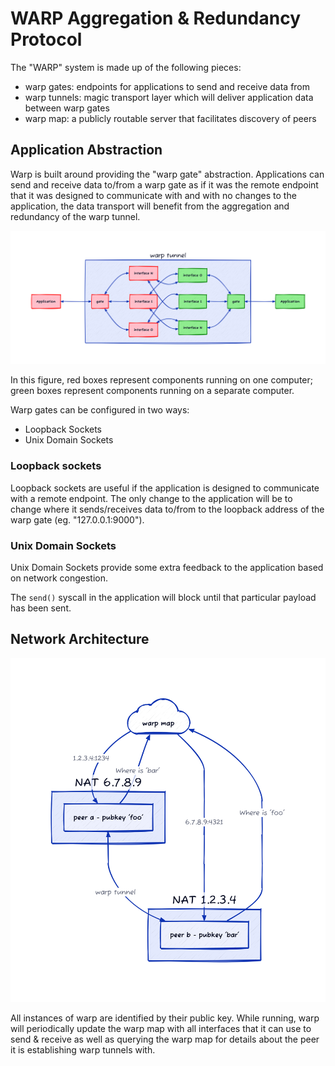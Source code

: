 # WARP Aggregation & Redundancy Protocol

The "WARP" system is made up of the following pieces:
- warp gates: endpoints for applications to send and receive data from
- warp tunnels: magic transport layer which will deliver application data between warp gates
- warp map: a publicly routable server that facilitates discovery of peers

## Application Abstraction

Warp is built around providing the "warp gate" abstraction. Applications can send and receive data to/from a warp gate
as if it was the remote endpoint that it was designed to communicate with and with no changes to the application, the
data transport will benefit from the aggregation and redundancy of the warp tunnel.

<!--- %d2lang
direction: right

left_application: "Application" {
  style.stroke: red
  style.fill: pink
}
right_application: "Application" {
  style.stroke: green
  style.fill: lightgreen
}

warp_tunnel: "warp tunnel"
warp_tunnel.left_gate: "gate" {
  style.stroke: red
  style.fill: pink
}
warp_tunnel.right_gate: "gate" {
  style.stroke: green
  style.fill: lightgreen
}

warp_tunnel.left_if0: "interface 0" {
  style.stroke: red
  style.fill: pink
}
warp_tunnel.left_if1: "interface 1" {
  style.stroke: red
  style.fill: pink
}
warp_tunnel.left_ifN: "interface N" {
  style.stroke: red
  style.fill: pink
}

warp_tunnel.right_if0: "interface 0" {
  style.stroke: green
  style.fill: lightgreen
}
warp_tunnel.right_if1: "interface 1" {
  style.stroke: green
  style.fill: lightgreen
}
warp_tunnel.right_ifN: "interface N" {
  style.stroke: green
  style.fill: lightgreen
}

left_application <-> warp_tunnel.left_gate
warp_tunnel.left_gate <-> warp_tunnel.left_if0
warp_tunnel.left_gate <-> warp_tunnel.left_if1
warp_tunnel.left_gate <-> warp_tunnel.left_ifN

# warp_tunnel.left_if0 <-> warp_tunnel.right_if0
warp_tunnel.left_if0 <-> warp_tunnel.right_if1
warp_tunnel.left_if0 <-> warp_tunnel.right_ifN
warp_tunnel.left_if1 <-> warp_tunnel.right_if0
# warp_tunnel.left_if1 <-> warp_tunnel.right_if1
warp_tunnel.left_if1 <-> warp_tunnel.right_ifN
warp_tunnel.left_ifN <-> warp_tunnel.right_if0
warp_tunnel.left_ifN <-> warp_tunnel.right_if1
# warp_tunnel.left_ifN <-> warp_tunnel.right_ifN

warp_tunnel.right_if0 <-> warp_tunnel.right_gate
warp_tunnel.right_if1 <-> warp_tunnel.right_gate
warp_tunnel.right_ifN <-> warp_tunnel.right_gate

warp_tunnel.right_gate <-> right_application
--->
![alt text](warp_tunnel.png "Figure 1. Warp Tunnel")

In this figure, red boxes represent components running on one computer; green boxes represent components running on
a separate computer.

Warp gates can be configured in two ways:
- Loopback Sockets
- Unix Domain Sockets

### Loopback sockets

Loopback sockets are useful if the application is designed to communicate with a remote endpoint. The only change to the
application will be to change where it sends/receives data to/from to the loopback address of the warp gate
(eg. "127.0.0.1:9000").

### Unix Domain Sockets

Unix Domain Sockets provide some extra feedback to the application based on network congestion.

The `send()` syscall in the application will block until that particular payload has been sent.

## Network Architecture

<!--- %d2lang
direction: right
warp_map: "warp map" {
  shape: cloud
}
network_a: "NAT 6.7.8.9"
network_a.peer: "peer a - pubkey 'foo'"

network_b: "NAT 1.2.3.4"
network_b.peer: "peer b - pubkey 'bar'"

network_a.peer <-> network_b.peer: warp tunnel

network_a.peer -> warp_map: "Where is 'bar'"
warp_map -> network_a.peer: "1.2.3.4:1234"

network_b.peer -> warp_map: "Where is 'foo'"
warp_map -> network_b.peer: "6.7.8.9:4321"
--->

![alt text](warp_map.png "Figure 2. Warp Map")

All instances of warp are identified by their public key. While running, warp will periodically update the warp map with
all interfaces that it can use to send & receive as well as querying the warp map for details about the peer it is
establishing warp tunnels with.